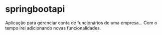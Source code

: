 # springbootapi
Aplicação para gerenciar conta de funcionários de uma empresa... Com  o tempo irei adicionando novas funcionalidades. 

